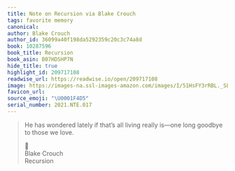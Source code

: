 ```yaml
---
title: Note on Recursion via Blake Crouch
tags: favorite memory
canonical:
author: Blake Crouch
author_id: 36099a40f198da5292359c20c3c74a8d
book: 10287596
book_title: Recursion
book_asin: B07HDSHP7N
hide_title: true
highlight_id: 209717108
readwise_url: https://readwise.io/open/209717108
image: https://images-na.ssl-images-amazon.com/images/I/51HsFY3rRBL._SL200_.jpg
favicon_url:
source_emoji: "\U0001F4D5"
serial_number: 2021.NTE.017
---
```

> He has wondered lately if that’s all living really is—one long goodbye to those we love.
> <div class="quoteback-footer"><div class="quoteback-avatar"><span class="mini-emoji"> 📕</span></div><div class="quoteback-metadata"><div class="metadata-inner"><span style="display:none">FROM:</span><div aria-label="Blake Crouch" class="quoteback-author"> Blake Crouch</div><div aria-label="Recursion" class="quoteback-title"> Recursion</div></div></div></div>